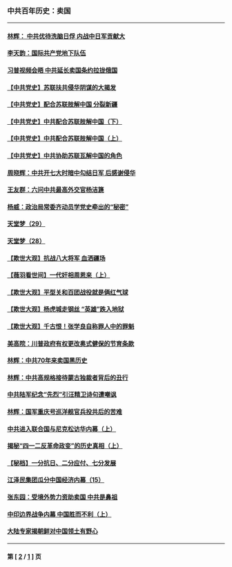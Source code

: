 ### 中共百年历史：卖国
---
#### [林辉： 中共优待洗脑日俘 内战中日军贡献大](../../pages/nf1176117/n13624644.md?08180430) 
#### [李天韵：国际共产党地下队伍](../../pages/nf1176117/n13611808.md?08180430) 
#### [习普视频会晤 中共延长卖国条约拉拢俄国](../../pages/nf1176117/n13060971.md?08180430) 
#### [【中共党史】苏联扶共侵华阴谋的大揭发](../../pages/nf1176117/n13056050.md?08180430) 
#### [【中共党史】配合苏联肢解中国 分裂新疆](../../pages/nf1176117/n13040700.md?08180430) 
#### [【中共党史】中共配合苏联肢解中国（下）](../../pages/nf1176117/n13035660.md?08180430) 
#### [【中共党史】中共配合苏联肢解中国（上）](../../pages/nf1176117/n13030262.md?08180430) 
#### [【中共党史】中共协助苏联瓦解中国的角色](../../pages/nf1176117/n13018109.md?08180430) 
#### [周晓辉：中共开七大时暗中勾结日军 后感谢侵华](../../pages/nf1176117/n12921960.md?08180430) 
#### [王友群：六问中共最高外交官杨洁篪](../../pages/nf1176117/n12836495.md?08180430) 
#### [杨威：政治局常委齐动员学党史牵出的“秘密”](../../pages/nf1176117/n12764642.md?08180430) 
#### [天堂梦（29）](../../pages/nf1176117/n12408465.md?08180430) 
#### [天堂梦（28）](../../pages/nf1176117/n12408309.md?08180430) 
#### [【欺世大观】抗战八大将军 血洒疆场](../../pages/nf1176117/n12357044.md?08180430) 
#### [【薇羽看世间】一代奸相周恩来（上）](../../pages/nf1176117/n12401109.md?08180430) 
#### [【欺世大观】平型关和百团战役就是俩红气球](../../pages/nf1176117/n12359157.md?08180430) 
#### [【欺世大观】杨虎城走钢丝 “英雄”跌入地狱](../../pages/nf1176117/n12358840.md?08180430) 
#### [【欺世大观】千古恨！张学良自称罪人中的罪魁](../../pages/nf1176117/n12358629.md?08180430) 
#### [美高院：川普政府有权更改奥式健保的节育条款](../../pages/nf1176117/n12242171.md?08180430) 
#### [林辉：中共70年来卖国黑历史](../../pages/nf1176117/n11552181.md?08180430) 
#### [林辉：中共高规格接待蒙古独裁者背后的丑行](../../pages/nf1176117/n11225005.md?08180430) 
#### [中共陆军纪念“先烈”引汪精卫诗句遭嘲讽](../../pages/nf1176117/n11153345.md?08180430) 
#### [林辉：国军重庆号巡洋舰官兵投共后的苦难](../../pages/nf1176117/n10997801.md?08180430) 
#### [中共进入联合国与尼克松访华内幕（上）](../../pages/nf1176117/n10138788.md?08180430) 
#### [揭秘“四一二反革命政变”的历史真相（上）](../../pages/nf1176117/n9996650.md?08180430) 
#### [【秘档】一分抗日、二分应付、七分发展](../../pages/nf1176117/n9331484.md?08180430) 
#### [江泽民集团瓜分中国经济内幕（15）](../../pages/nf1176117/n9268584.md?08180430) 
#### [张东园：受境外势力资助卖国 中共是鼻祖](../../pages/nf1176117/n9272480.md?08180430) 
#### [中印边界战争内幕 中国胜而不利（上）](../../pages/nf1176117/n9252458.md?08180430) 
#### [大陆专家揭朝鲜对中国领土有野心](../../pages/nf1176117/n9074056.md?08180430) 

---
#### 第 [ [2](./2.md?08180430) / [1](./1.md?08180430) ] 页
